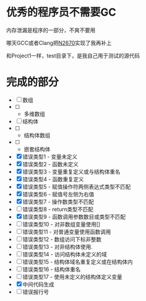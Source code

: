 优秀的程序员不需要GC
====================

内存泄漏是程序的一部分，不爽不要用

哪天GCC或者Clang把[N2670](http://www.open-std.org/jtc1/sc22/wg21/docs/papers/2008/n2670.htm)实现了我再补上

和Project1一样，test目录下，是我自己用于测试的源代码

完成的部分
==========

- [ ] 数组
- [ ] - 多维数组
- [ ] 结构体
- [ ] - 结构体数组
- [ ] - 嵌套结构体
- [x] 错误类型1 - 变量未定义
- [x] 错误类型2 - 函数未定义
- [x] 错误类型3 - 变量重复定义或与结构体重名
- [x] 错误类型4 - 函数重复定义
- [x] 错误类型5 - 赋值操作符两侧表达式类型不匹配
- [x] 错误类型6 - 赋值号左侧为右值
- [x] 错误类型7 - 操作数类型不匹配
- [ ] 错误类型8 - return类型不匹配
- [x] 错误类型9 - 函数调用参数数目或类型不匹配
- [ ] 错误类型10 - 对非数组变量使用[]
- [ ] 错误类型11 - 对普通变量使用函数调用
- [ ] 错误类型12 - 数组访问下标非整数
- [ ] 错误类型13 - 对非结构体使用.
- [ ] 错误类型14 - 访问结构体未定义的域
- [ ] 错误类型15 - 结构体域名重复定义或在结构体内
- [ ] 错误类型16 - 结构体重名
- [ ] 错误类型17 - 使用未定义的结构体定义变量
- [x] 中间代码生成
- [ ] 错误报行号
